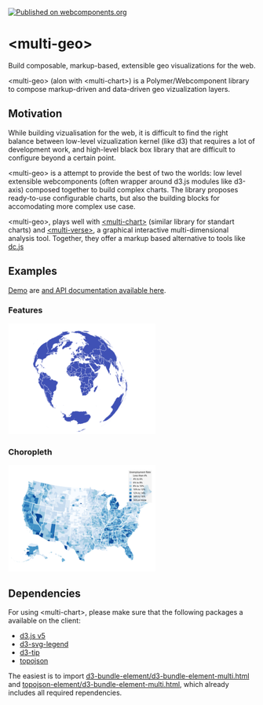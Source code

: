 [![Published on webcomponents.org](https://img.shields.io/badge/webcomponents.org-published-blue.svg)](https://webcomponents.org/element/polymerEl/multi-geo)

# \<multi-geo\>
Build composable, markup-based, extensible geo visualizations for the web. 

\<multi-geo\> (alon with \<multi-chart\>) is a Polymer/Webcomponent library to compose markup-driven and data-driven geo vizualization layers.

## Motivation
While building vizualisation for the web, it is difficult to find the right balance between low-level vizualization kernel (like d3) that requires a lot of development work, and high-level black box library that are difficult to configure beyond a certain point. 

\<multi-geo\> is a attempt to provide the best of two the worlds: low level extensible webcomponents (often wrapper around d3.js modules like d3-axis) composed together to build complex charts. The library proposes ready-to-use configurable charts, but also the building blocks for accomodating more complex use case. 

\<multi-geo\>, plays well with [\<multi-chart\>](https://github.com/PolymerEl/multi-chart) (similar library for standart charts) and [\<multi-verse\>](https://github.com/PolymerEl/multi-verse), a graphical interactive multi-dimensional analysis tool. Together, they offer a markup based alternative to tools like [dc.js](https://dc-js.github.io/dc.js/)

## Examples
[Demo](https://webcomponents.org/element/polymerEl/multi-geo/demo/index.html) are [and API documentation available here](https://webcomponents.org/element/polymerEl/multi-geo).

### Features
<div>
  <img src="https://raw.githubusercontent.com/PolymerEl/multi-geo/master/images/features.png" width="300"></img>
</div>

### Choropleth
<div>
  <img src="https://raw.githubusercontent.com/PolymerEl/multi-geo/master/images/choropleth.png" width="300"></img>
</div>


## Dependencies
For using \<multi-chart\>, please make sure that the following packages a available on the client: 
- [d3.js v5](https://d3js.org/) 
- [d3-svg-legend](http://d3-legend.susielu.com/)
- [d3-tip](https://github.com/Caged/d3-tip)
- [topojson](https://github.com/topojson/topojson)

The easiest is to import [d3-bundle-element/d3-bundle-element-multi.html](https://github.com/PolymerEl/d3-bundle) and [topojson-element/d3-bundle-element-multi.html](https://github.com/PolymerEl/d3-bundle), which already includes all required rependencies. 





